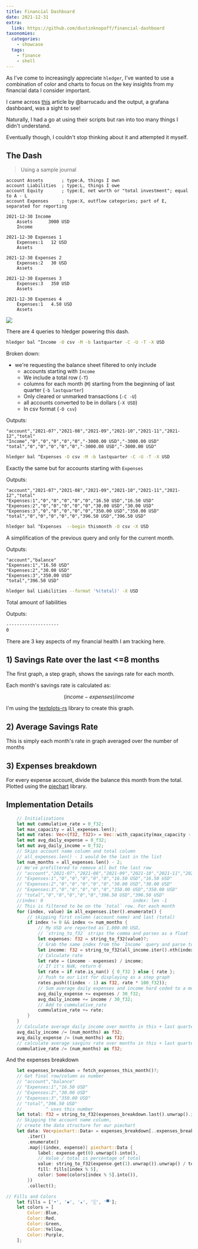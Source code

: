 ```yaml
---
title: Financial Dashboard
date: 2021-12-31
extra:
  link: https://github.com/dustinknopoff/financial-dashboard
taxonomies:
  categories:
    - showcase
  tags:
    - finance
    - shell
---
```


As I've come to increasingly appreciate `hledger`, I've wanted to use a combination of color and charts to focus on the key insights from my financial data I consider important.

I came across [this](https://memo.barrucadu.co.uk/personal-finance.html) article by @barrucadu and the output, a grafana dashboard, was a sight to see!

Naturally, I had a go at using their scripts but ran into too many things I didn't understand.

Eventually though, I couldn't stop thinking about it and attempted it myself.

## The Dash

> Using a sample journal

```ledger
account Assets       ; type:A, things I own
account Liabilities  ; type:L, things I owe
account Equity       ; type:E, net worth or "total investment"; equal to A - L
account Expenses     ; type:X, outflow categories; part of E, separated for reporting

2021-12-30 Income
    Assets      3000 USD
    Income

2021-12-30 Expenses 1
    Expenses:1   12 USD
    Assets

2021-12-30 Expenses 2
    Expenses:2   30 USD
    Assets

2021-12-30 Expenses 3
    Expenses:3   350 USD
    Assets

2021-12-30 Expenses 4
    Expenses:1   4.50 USD
    Assets
```

![](https://res.cloudinary.com/dcloudinary/image/upload/v1640899587/portfolio/fd.png)

There are 4 queries to hledger powering this dash.

```bash
hledger bal ^Income -O csv -M -b lastquarter -C -U -T -X USD
```

Broken down:
- we're requesting the balance sheet filtered to only include
  -  accounts starting with `Income`
  -  We include a total row (`-T`)
  -  columns for each month (`M`) starting from the beginning of last quarter (`-b lastquarter`)
  -  Only cleared or unmarked transactions (`-C -U`)
  -  all accounts converted to be in dollars (`-X USD`)
  -  In csv format (`-O csv`)

Outputs:

```csv
"account","2021-07","2021-08","2021-09","2021-10","2021-11","2021-12","total"
"Income","0","0","0","0","0","-3000.00 USD","-3000.00 USD"
"total","0","0","0","0","0","-3000.00 USD","-3000.00 USD"
```

```bash
hledger bal ^Expenses -O csv -M -b lastquarter -C -U -T -X USD
```

Exactly the same but for accounts starting with `Expenses`

Outputs:

```csv
"account","2021-07","2021-08","2021-09","2021-10","2021-11","2021-12","total"
"Expenses:1","0","0","0","0","0","16.50 USD","16.50 USD"
"Expenses:2","0","0","0","0","0","30.00 USD","30.00 USD"
"Expenses:3","0","0","0","0","0","350.00 USD","350.00 USD"
"total","0","0","0","0","0","396.50 USD","396.50 USD"
```

```bash
hledger bal ^Expenses  --begin thismonth -O csv -X USD
```

A simplification of the previous query and only for the current month.

Outputs:

```csv
"account","balance"
"Expenses:1","16.50 USD"
"Expenses:2","30.00 USD"
"Expenses:3","350.00 USD"
"total","396.50 USD"
```

```bash
hledger bal Liabilities --format '%(total)' -X USD
```

Total amount of liabilities

Outputs:

```bash
--------------------
0
```

There are 3 key aspects of my financial health I am tracking here.

## 1) Savings Rate over the last <=8 months

The first graph, a step graph, shows the savings rate for each month.

Each month's savings rate is calculated as:

```math
(income - expenses) / income
```

I'm using the [textplots-rs](https://github.com/loony-bean/textplots-rs) library to create this graph.

## 2) Average Savings Rate

This is simply each month's rate in graph averaged over the number of months

## 3) Expenses breakdown

For every expense account, divide the balance this month from the total. Plotted using the [piechart](https://github.com/jakobhellermann/piechart) library.

## Implementation Details

```rs
    // Initializations
    let mut cummulative_rate = 0_f32;
    let max_capacity = all_expenses.len();
    let mut rates: Vec<(f32, f32)> = Vec::with_capacity(max_capacity - 1);
    let mut avg_daily_expense = 0_f32;
    let mut avg_daily_income = 0_f32;
    // Skips account name column and total column
    // all_expenses.len() - 1 would be the last in the list
    let num_months = all_expenses.len() - 2;
    // We've prefiltered to remove all but the last row
    // "account","2021-07","2021-08","2021-09","2021-10","2021-11","2021-12","total"
    // "Expenses:1","0","0","0","0","0","16.50 USD","16.50 USD"
    // "Expenses:2","0","0","0","0","0","30.00 USD","30.00 USD"
    // "Expenses:3","0","0","0","0","0","350.00 USD","350.00 USD"
    // "total","0","0","0","0","0","396.50 USD","396.50 USD"
    //index: 0                                  index: len -1
    // This is filtered to be on the `total` row. For each month
    for (index, value) in all_expenses.iter().enumerate() {
        // skipping first column (account name) and last (total)
        if index != 0 && index <= num_months {
            // My USD are reported as 1,000.00 USD, 
            // `string_to_f32` strips the comma and parses as a float
            let expenses: f32 = string_to_f32(value)?;
            // Grab the same index from the `Income` query and parse to float
            let income: f32 = string_to_f32(all_income.iter().nth(index).unwrap())?;
            // Calculate rate
            let rate = (income - expenses) / income;
            // If it's NaN, return 0
            let rate = if rate.is_nan() { 0_f32 } else { rate };
            // Push to our List for displaying as a step graph
            rates.push(((index - 1) as f32, rate * 100_f32));
            // Sum average daily expenses and income hard coded to a month as 30 days
            avg_daily_expense += expenses / 30_f32;
            avg_daily_income += income / 30_f32;
            // Add to cummulative_rate
            cummulative_rate += rate;
        }
    }
    // Calculate average daily income over months in this + last quarter
    avg_daily_income /= (num_months) as f32;
    avg_daily_expense /= (num_months) as f32;
    // calculate average savgins rate over months in this + last quarter
    cummulative_rate /= (num_months) as f32;
```

And the expenses breakdown

```rs
    let expenses_breakdown = fetch_expenses_this_month()?;
    // Get final row/column as number
    // "account","balance"
    // "Expenses:1","16.50 USD"
    // "Expenses:2","30.00 USD"
    // "Expenses:3","350.00 USD"
    // "total","396.50 USD"
    //         ^ uses this number
    let total: f32 = string_to_f32(expenses_breakdown.last().unwrap().iter().last().unwrap())?;
    // Skipping the account name column, 
    // create the data structure for our piechart
    let data: Vec<piechart::Data> = expenses_breakdown[..expenses_breakdown.len() - 1]
        .iter()
        .enumerate()
        .map(|(index, expense)| piechart::Data {
            label: expense.get(0).unwrap().into(),
            // Value / total is percentage of total
            value: string_to_f32(expense.get(1).unwrap()).unwrap() / total,
            fill: fills[index % 5],
            color: Some(colors[index % 5].into()),
        })
        .collect();
```

```rs
// Fills and Colors
    let fills = ['•', '▪', '▴', '░', '▀'];
    let colors = [
        Color::Blue,
        Color::Red,
        Color::Green,
        Color::Yellow,
        Color::Purple,
    ];
```